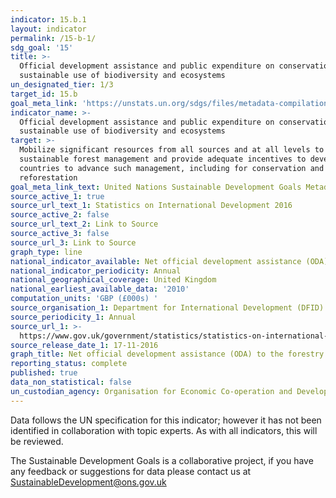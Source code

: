 ```yaml
---
indicator: 15.b.1
layout: indicator
permalink: /15-b-1/
sdg_goal: '15'
title: >-
  Official development assistance and public expenditure on conservation and
  sustainable use of biodiversity and ecosystems
un_designated_tier: 1/3
target_id: 15.b
goal_meta_link: 'https://unstats.un.org/sdgs/files/metadata-compilation/Metadata-Goal-15.pdf'
indicator_name: >-
  Official development assistance and public expenditure on conservation and
  sustainable use of biodiversity and ecosystems
target: >-
  Mobilize significant resources from all sources and at all levels to finance
  sustainable forest management and provide adequate incentives to developing
  countries to advance such management, including for conservation and
  reforestation
goal_meta_link_text: United Nations Sustainable Development Goals Metadata (pdf 456kB)
source_active_1: true
source_url_text_1: Statistics on International Development 2016
source_active_2: false
source_url_text_2: Link to Source
source_active_3: false
source_url_3: Link to Source
graph_type: line
national_indicator_available: Net official development assistance (ODA) to the forestry sector
national_indicator_periodicity: Annual
national_geographical_coverage: United Kingdom
national_earliest_available_data: '2010'
computation_units: 'GBP (£000s) '
source_organisation_1: Department for International Development (DFID)
source_periodicity_1: Annual
source_url_1: >-
  https://www.gov.uk/government/statistics/statistics-on-international-development-2016
source_release_date_1: 17-11-2016
graph_title: Net official development assistance (ODA) to the forestry sector
reporting_status: complete
published: true
data_non_statistical: false
un_custodian_agency: Organisation for Economic Co-operation and Development (OECD)
---
```

Data follows the UN specification for this indicator; however it has not been identified in collaboration with topic experts. As with all indicators, this will be reviewed.

The Sustainable Development Goals is a collaborative project, if you have any feedback or suggestions for data please contact us at <SustainableDevelopment@ons.gov.uk>  
